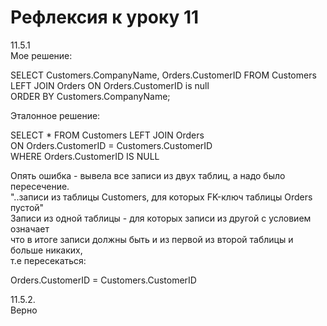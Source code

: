 # Рефлексия к уроку 11

11.5.1  
Мое решение:   

SELECT Customers.CompanyName, Orders.CustomerID FROM Customers    
LEFT JOIN Orders ON Orders.CustomerID is null   
ORDER BY Customers.CompanyName;  
    
Эталонное решение:  
  
SELECT * FROM Customers LEFT JOIN Orders  
ON Orders.CustomerID = Customers.CustomerID  
WHERE Orders.CustomerID IS NULL  
  
Опять ошибка - вывела все записи из двух таблиц, а надо было пересечение.  
"..записи из таблицы Customers, для которых FK-ключ таблицы Orders пустой"   
Записи из одной таблицы - для которых записи из другой с условием означает   
что в итоге записи должны быть и из первой из второй таблицы и больше никаких,  
т.е пересекаться:  
  
Orders.CustomerID = Customers.CustomerID  




11.5.2.  
Верно  
